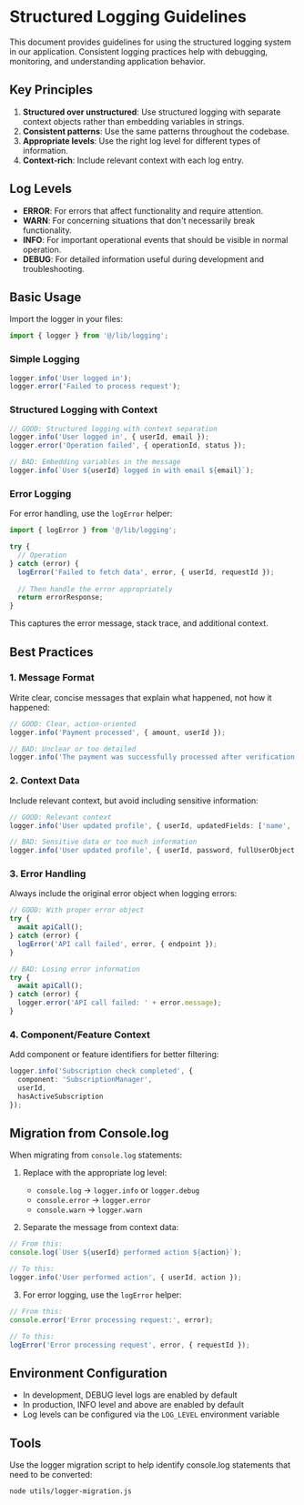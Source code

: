 # Structured Logging Guidelines

This document provides guidelines for using the structured logging system in our application. Consistent logging practices help with debugging, monitoring, and understanding application behavior.

## Key Principles

1. **Structured over unstructured**: Use structured logging with separate context objects rather than embedding variables in strings.
2. **Consistent patterns**: Use the same patterns throughout the codebase.
3. **Appropriate levels**: Use the right log level for different types of information.
4. **Context-rich**: Include relevant context with each log entry.

## Log Levels

- **ERROR**: For errors that affect functionality and require attention.
- **WARN**: For concerning situations that don't necessarily break functionality.
- **INFO**: For important operational events that should be visible in normal operation.
- **DEBUG**: For detailed information useful during development and troubleshooting.

## Basic Usage

Import the logger in your files:

```typescript
import { logger } from '@/lib/logging';
```

### Simple Logging

```typescript
logger.info('User logged in');
logger.error('Failed to process request');
```

### Structured Logging with Context

```typescript
// GOOD: Structured logging with context separation
logger.info('User logged in', { userId, email });
logger.error('Operation failed', { operationId, status });

// BAD: Embedding variables in the message
logger.info(`User ${userId} logged in with email ${email}`);
```

### Error Logging

For error handling, use the `logError` helper:

```typescript
import { logError } from '@/lib/logging';

try {
  // Operation
} catch (error) {
  logError('Failed to fetch data', error, { userId, requestId });
  
  // Then handle the error appropriately
  return errorResponse;
}
```

This captures the error message, stack trace, and additional context.

## Best Practices

### 1. Message Format

Write clear, concise messages that explain what happened, not how it happened:

```typescript
// GOOD: Clear, action-oriented
logger.info('Payment processed', { amount, userId });

// BAD: Unclear or too detailed
logger.info('The payment was successfully processed after verification');
```

### 2. Context Data

Include relevant context, but avoid including sensitive information:

```typescript
// GOOD: Relevant context
logger.info('User updated profile', { userId, updatedFields: ['name', 'avatar'] });

// BAD: Sensitive data or too much information
logger.info('User updated profile', { userId, password, fullUserObject });
```

### 3. Error Handling

Always include the original error object when logging errors:

```typescript
// GOOD: With proper error object
try {
  await apiCall();
} catch (error) {
  logError('API call failed', error, { endpoint });
}

// BAD: Losing error information
try {
  await apiCall();
} catch (error) {
  logger.error('API call failed: ' + error.message);
}
```

### 4. Component/Feature Context

Add component or feature identifiers for better filtering:

```typescript
logger.info('Subscription check completed', { 
  component: 'SubscriptionManager',
  userId,
  hasActiveSubscription
});
```

## Migration from Console.log

When migrating from `console.log` statements:

1. Replace with the appropriate log level:
   - `console.log` → `logger.info` or `logger.debug`
   - `console.error` → `logger.error`
   - `console.warn` → `logger.warn`

2. Separate the message from context data:

```typescript
// From this:
console.log(`User ${userId} performed action ${action}`);

// To this:
logger.info('User performed action', { userId, action });
```

3. For error logging, use the `logError` helper:

```typescript
// From this:
console.error('Error processing request:', error);

// To this:
logError('Error processing request', error, { requestId });
```

## Environment Configuration

- In development, DEBUG level logs are enabled by default
- In production, INFO level and above are enabled by default
- Log levels can be configured via the `LOG_LEVEL` environment variable

## Tools

Use the logger migration script to help identify console.log statements that need to be converted:

```bash
node utils/logger-migration.js
``` 